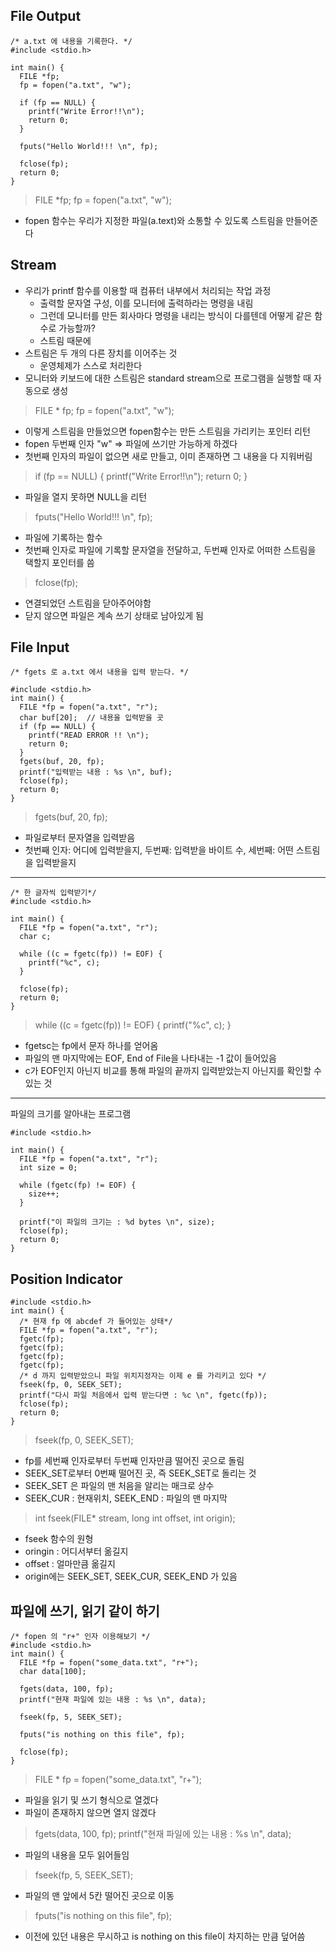 File Output
------------
```
/* a.txt 에 내용을 기록한다. */
#include <stdio.h>

int main() {
  FILE *fp;
  fp = fopen("a.txt", "w");

  if (fp == NULL) {
    printf("Write Error!!\n");
    return 0;
  }

  fputs("Hello World!!! \n", fp);

  fclose(fp);
  return 0;
}
```
> FILE *fp;
> fp = fopen("a.txt", "w");
- fopen 함수는 우리가 지정한 파일(a.text)와 소통할 수 있도록 스트림을 만들어준다

Stream
------------
- 우리가 printf 함수를 이용할 때 컴퓨터 내부에서 처리되는 작업 과정
  - 출력할 문자열 구성, 이를 모니터에 출력하라는 명령을 내림
  - 그런데 모니터를 만든 회사마다 명령을 내리는 방식이 다를텐데 어떻게 같은 함수로 가능할까?
  - 스트림 때문에
- 스트림은 두 개의 다른 장치를 이어주는 것
  - 운영체제가 스스로 처리한다
- 모니터와 키보드에 대한 스트림은 standard stream으로 프로그램을 실행할 때 자동으로 생성
  
> FILE * fp;
> fp = fopen("a.txt", "w");
- 이렇게 스트림을 만들었으면 fopen함수는 만든 스트림을 가리키는 포인터 리턴
- fopen 두번째 인자 "w" => 파일에 쓰기만 가능하게 하겠다
- 첫번째 인자의 파일이 없으면 새로 만들고, 이미 존재하면 그 내용을 다 지워버림
  
> if (fp == NULL) {
>  printf("Write Error!!\n");
>  return 0;
> }
- 파일을 열지 못하면 NULL을 리턴

> fputs("Hello World!!! \n", fp);
- 파일에 기록하는 함수
- 첫번째 인자로 파일에 기록할 문자열을 전달하고, 두번째 인자로 어떠한 스트림을 택할지 포인터를 씀
  
> fclose(fp);
- 연결되었던 스트림을 닫아주어야함
- 닫지 않으면 파일은 계속 쓰기 상태로 남아있게 됨


File Input
-----------
```
/* fgets 로 a.txt 에서 내용을 입력 받는다. */

#include <stdio.h>
int main() {
  FILE *fp = fopen("a.txt", "r");
  char buf[20];  // 내용을 입력받을 곳
  if (fp == NULL) {
    printf("READ ERROR !! \n");
    return 0;
  }
  fgets(buf, 20, fp);
  printf("입력받는 내용 : %s \n", buf);
  fclose(fp);
  return 0;
}
```
> fgets(buf, 20, fp);
- 파일로부터 문자열을 입력받음
- 첫번째 인자: 어디에 입력받을지, 두번째: 입력받을 바이트 수, 세번째: 어떤 스트림을 입력받을지
--------------------------
```
/* 한 글자씩 입력받기*/
#include <stdio.h>

int main() {
  FILE *fp = fopen("a.txt", "r");
  char c;

  while ((c = fgetc(fp)) != EOF) {
    printf("%c", c);
  }

  fclose(fp);
  return 0;
}
```
> while ((c = fgetc(fp)) != EOF) {
>  printf("%c", c);
> }
- fgetsc는 fp에서 문자 하나를 얻어옴
- 파일의 맨 마지막에는 EOF, End of File을 나타내는 -1 값이 들어있음
- c가 EOF인지 아닌지 비교를 통해 파일의 끝까지 입력받았는지 아닌지를 확인할 수 있는 것
-------------------------
파일의 크기를 알아내는 프로그램
```
#include <stdio.h>

int main() {
  FILE *fp = fopen("a.txt", "r");
  int size = 0;

  while (fgetc(fp) != EOF) {
    size++;
  }

  printf("이 파일의 크기는 : %d bytes \n", size);
  fclose(fp);
  return 0;
}
```


Position Indicator
------------------
```
#include <stdio.h>
int main() {
  /* 현재 fp 에 abcdef 가 들어있는 상태*/
  FILE *fp = fopen("a.txt", "r");
  fgetc(fp);
  fgetc(fp);
  fgetc(fp);
  fgetc(fp);
  /* d 까지 입력받았으니 파일 위치지정자는 이제 e 를 가리키고 있다 */
  fseek(fp, 0, SEEK_SET);
  printf("다시 파일 처음에서 입력 받는다면 : %c \n", fgetc(fp));
  fclose(fp);
  return 0;
}
```
> fseek(fp, 0, SEEK_SET);
- fp를 세번째 인자로부터 두번째 인자만큼 떨어진 곳으로 돌림
- SEEK_SET로부터 0번째 떨어진 곳, 즉 SEEK_SET로 돌리는 것
- SEEK_SET 은 파일의 맨 처음을 알리는 매크로 상수
- SEEK_CUR : 현재위치, SEEK_END : 파일의 맨 마지막

> int fseek(FILE* stream, long int offset, int origin);
- fseek 함수의 원형
- oringin : 어디서부터 옮길지
- offset : 얼마만큼 옮길지
- origin에는 SEEK_SET, SEEK_CUR, SEEK_END 가 있음

파일에 쓰기, 읽기 같이 하기
---------------
```
/* fopen 의 "r+" 인자 이용해보기 */
#include <stdio.h>
int main() {
  FILE *fp = fopen("some_data.txt", "r+");
  char data[100];

  fgets(data, 100, fp);
  printf("현재 파일에 있는 내용 : %s \n", data);

  fseek(fp, 5, SEEK_SET);

  fputs("is nothing on this file", fp);

  fclose(fp);
}
```
> FILE * fp = fopen("some_data.txt", "r+");
- 파일을 읽기 및 쓰기 형식으로 열겠다
- 파일이 존재하지 않으면 열지 않겠다

> fgets(data, 100, fp);
> printf("현재 파일에 있는 내용 : %s \n", data);
- 파일의 내용을 모두 읽어들임

> fseek(fp, 5, SEEK_SET);
- 파일의 맨 앞에서 5칸 떨어진 곳으로 이동

> fputs("is nothing on this file", fp);
- 이전에 있던 내용은 무시하고 is nothing on this file이 차지하는 만큼 덮어씀
